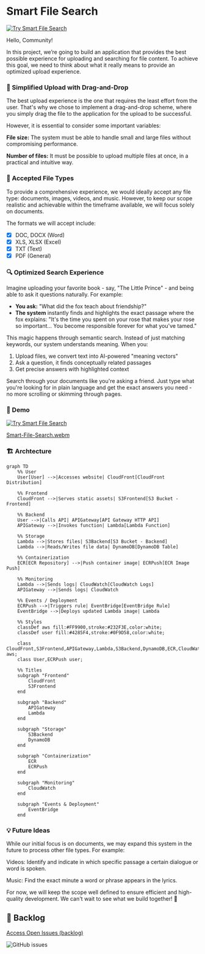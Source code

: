 # Smart File Search

[![Try Smart File Search](https://img.shields.io/badge/👉👉%20Try%20Smart%20File%20Search%20-008000?style=for-the-badge&logo=amazonaws&logoColor=white)](https://d3k0iqvqbr31j.cloudfront.net/)


Hello, Community!

In this project, we’re going to build an application that provides the best possible experience for uploading and searching for file content. To achieve this goal, we need to think about what it really means to provide an optimized upload experience.

### 🚀 Simplified Upload with Drag-and-Drop

The best upload experience is the one that requires the least effort from the user. That's why we chose to implement a drag-and-drop scheme, where you simply drag the file to the application for the upload to be successful.

However, it is essential to consider some important variables:

**File size:** The system must be able to handle small and large files without compromising performance.

**Number of files:** It must be possible to upload multiple files at once, in a practical and intuitive way.

### 📄 Accepted File Types

To provide a comprehensive experience, we would ideally accept any file type: documents, images, videos, and music. However, to keep our scope realistic and achievable within the timeframe available, we will focus solely on documents.

The formats we will accept include:

- [x] DOC, DOCX (Word)
- [x] XLS, XLSX (Excel)
- [x] TXT (Text)
- [x] PDF (General)

### 🔍 Optimized Search Experience

Imagine uploading your favorite book - say, "The Little Prince" - and being able to ask it questions naturally. For example:

 - **You ask:** "What did the fox teach about friendship?"
 - **The system** instantly finds and highlights the exact passage where the fox explains: "It's the time you spent on your rose that makes your rose so important... You become responsible forever for what you've tamed."

This magic happens through semantic search. Instead of just matching keywords, our system understands meaning. When you:

1. Upload files, we convert text into AI-powered "meaning vectors"
2. Ask a question, it finds conceptually related passages
3. Get precise answers with highlighted context

Search through your documents like you're asking a friend. Just type what you're looking for in plain language and get the exact answers you need - no more scrolling or skimming through pages.

### 🎥 Demo
[![Try Smart File Search](https://img.shields.io/badge/👉👉%20Try%20Smart%20File%20Search%20-008000?style=for-the-badge&logo=amazonaws&logoColor=white)](https://d3k0iqvqbr31j.cloudfront.net/)

[Smart-File-Search.webm](https://github.com/user-attachments/assets/6120fd4f-9d75-4368-92c5-bf42e9ac0095)

### 🏗️ Archtecture

```mermaid
graph TD
    %% User
    User[User] -->|Accesses website| CloudFront[CloudFront Distribution]
    
    %% Frontend
    CloudFront -->|Serves static assets| S3Frontend[S3 Bucket - Frontend]
    
    %% Backend
    User -->|Calls API| APIGateway[API Gateway HTTP API]
    APIGateway -->|Invokes function| Lambda[Lambda Function]
    
    %% Storage
    Lambda -->|Stores files| S3Backend[S3 Bucket - Backend]
    Lambda -->|Reads/Writes file data| DynamoDB[DynamoDB Table]
    
    %% Containerization
    ECR[ECR Repository] -->|Push container image| ECRPush[ECR Image Push]
    
    %% Monitoring
    Lambda -->|Sends logs| CloudWatch[CloudWatch Logs]
    APIGateway -->|Sends logs| CloudWatch
    
    %% Events / Deployment
    ECRPush -->|Triggers rule| EventBridge[EventBridge Rule]
    EventBridge -->|Deploys updated Lambda image| Lambda
    
    %% Styles
    classDef aws fill:#FF9900,stroke:#232F3E,color:white;
    classDef user fill:#4285F4,stroke:#0F9D58,color:white;
    
    class CloudFront,S3Frontend,APIGateway,Lambda,S3Backend,DynamoDB,ECR,CloudWatch,EventBridge aws;
    class User,ECRPush user;
    
    %% Titles
    subgraph "Frontend"
        CloudFront
        S3Frontend
    end
    
    subgraph "Backend"
        APIGateway
        Lambda
    end
    
    subgraph "Storage"
        S3Backend
        DynamoDB
    end
    
    subgraph "Containerization"
        ECR
        ECRPush
    end
    
    subgraph "Monitoring"
        CloudWatch
    end
    
    subgraph "Events & Deployment"
        EventBridge
    end
```


### 💡 Future Ideas

While our initial focus is on documents, we may expand this system in the future to process other file types. For example:

Videos: Identify and indicate in which specific passage a certain dialogue or word is spoken.

Music: Find the exact minute a word or phrase appears in the lyrics.

For now, we will keep the scope well defined to ensure efficient and high-quality development. We can't wait to see what we build together! 🚀

## 🚧 Backlog

[Access Open Issues (backlog)](https://github.com/feliperooke/smart-file-search/issues)

![GitHub issues](https://img.shields.io/github/issues/feliperooke/smart-file-search?label=Backlog)


